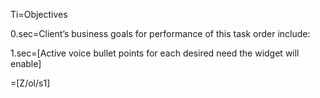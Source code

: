 Ti=Objectives

0.sec=Client’s business goals for performance of this task order include:

1.sec=[Active voice bullet points for each desired need the widget will enable]

=[Z/ol/s1]
